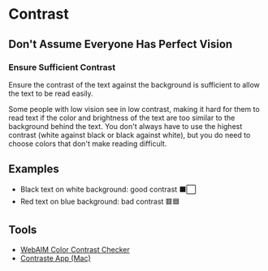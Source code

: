 # Contrast

## Don't Assume Everyone Has Perfect Vision

### Ensure Sufficient Contrast

Ensure the contrast of the text against the background is sufficient to allow the text to be read easily.

Some people with low vision see in low contrast, making it hard for them to read text if the color and brightness of the text are too similar to the background behind the text. You don't always have to use the highest contrast (white against black or black against white), but you do need to choose colors that don't make reading difficult.

## Examples

- Black text on white background: good contrast ⬛⬜
- Red text on blue background: bad contrast 🟥🟦

## Tools

- [WebAIM Color Contrast Checker](https://webaim.org/resources/contrastchecker/)
- [Contraste App (Mac)](https://contrasteapp.com)
